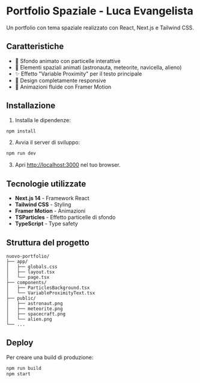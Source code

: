 # Portfolio Spaziale - Luca Evangelista

Un portfolio con tema spaziale realizzato con React, Next.js e Tailwind CSS.

## Caratteristiche

- 🌌 Sfondo animato con particelle interattive
- 🚀 Elementi spaziali animati (astronauta, meteorite, navicella, alieno)
- ✨ Effetto "Variable Proximity" per il testo principale
- 📱 Design completamente responsive
- 🎨 Animazioni fluide con Framer Motion

## Installazione

1. Installa le dipendenze:
```bash
npm install
```

2. Avvia il server di sviluppo:
```bash
npm run dev
```

3. Apri [http://localhost:3000](http://localhost:3000) nel tuo browser.

## Tecnologie utilizzate

- **Next.js 14** - Framework React
- **Tailwind CSS** - Styling
- **Framer Motion** - Animazioni
- **TSParticles** - Effetto particelle di sfondo
- **TypeScript** - Type safety

## Struttura del progetto

```
nuovo-portfolio/
├── app/
│   ├── globals.css
│   ├── layout.tsx
│   └── page.tsx
├── components/
│   ├── ParticlesBackground.tsx
│   └── VariableProximityText.tsx
├── public/
│   ├── astronaut.png
│   ├── meteorite.png
│   ├── spacecraft.png
│   └── alien.png
└── ...
```

## Deploy

Per creare una build di produzione:

```bash
npm run build
npm start
```
